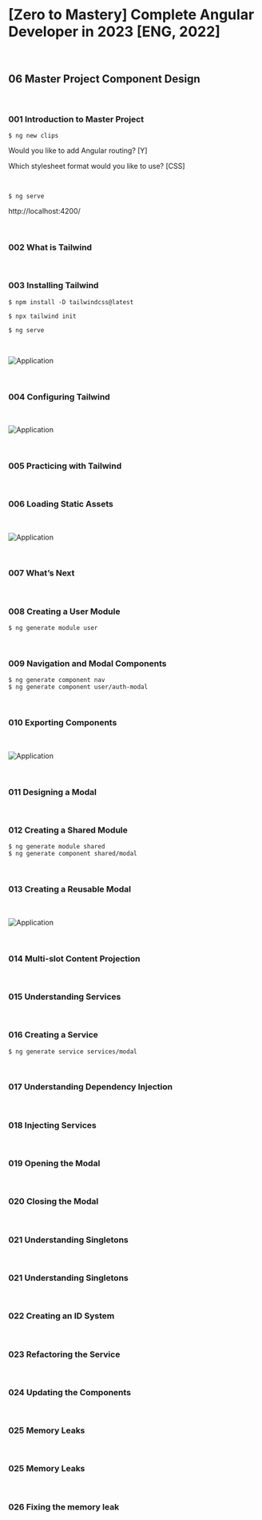 # [Zero to Mastery] Complete Angular Developer in 2023 [ENG, 2022]

<br/>

## 06 Master Project Component Design

<br/>

### 001 Introduction to Master Project

```
$ ng new clips
```

Would you like to add Angular routing? [Y]

Which stylesheet format would you like to use? [CSS]

<br/>

```
$ ng serve
```

http://localhost:4200/

<br/>

### 002 What is Tailwind

<br/>

### 003 Installing Tailwind

```
$ npm install -D tailwindcss@latest
```

```
$ npx tailwind init
```

```
$ ng serve
```

<br/>

![Application](/img/pic-m06-p01.png?raw=true)

<br/>

### 004 Configuring Tailwind

<br/>

![Application](/img/pic-m06-p02.png?raw=true)

<br/>

### 005 Practicing with Tailwind

<br/>

### 006 Loading Static Assets

<br/>

![Application](/img/pic-m06-p03.png?raw=true)

<br/>

### 007 What’s Next

<br/>

### 008 Creating a User Module

```
$ ng generate module user
```

<br/>

### 009 Navigation and Modal Components

```
$ ng generate component nav
$ ng generate component user/auth-modal
```

<br/>

### 010 Exporting Components

<br/>

![Application](/img/pic-m06-p04.png?raw=true)

<br/>

### 011 Designing a Modal

<br/>

### 012 Creating a Shared Module

```
$ ng generate module shared
$ ng generate component shared/modal
```

<br/>

### 013 Creating a Reusable Modal

<br/>

![Application](/img/pic-m06-p05.png?raw=true)

<br/>

### 014 Multi-slot Content Projection

<br/>

### 015 Understanding Services

<br/>

### 016 Creating a Service

```
$ ng generate service services/modal
```

<br/>

### 017 Understanding Dependency Injection

<br/>

### 018 Injecting Services

<br/>

### 019 Opening the Modal

<br/>

### 020 Closing the Modal

<br/>

### 021 Understanding Singletons

<br/>

### 021 Understanding Singletons

<br/>

### 022 Creating an ID System

<br/>

### 023 Refactoring the Service

<br/>

### 024 Updating the Components

<br/>

### 025 Memory Leaks

<br/>

### 025 Memory Leaks

<br/>

### 026 Fixing the memory leak
